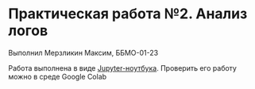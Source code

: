 # Практическая работа №2. Анализ логов

Выполнил Мерзликин Максим, ББМО-01-23

Работа выполнена в виде [Jupyter-ноутбука](./lab2_.ipynb). Проверить его работу можно в среде Google Colab
